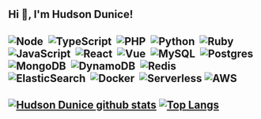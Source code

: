 ##  Hi 👋, I'm Hudson Dunice!

![Node](https://img.shields.io/badge/-Node.js-5B9856?style=for-the-badge&logoColor=fff&logo=node.js)&nbsp;
![TypeScript](https://img.shields.io/badge/-TypeScript-007ACC?style=for-the-badge&logoColor=fff&logo=typescript)&nbsp;
![PHP](https://img.shields.io/badge/-PHP-8893BE?style=for-the-badge&logoColor=fff&logo=php)&nbsp;
![Python](https://img.shields.io/badge/-Python-3776AB?style=for-the-badge&logoColor=fff&logo=python)&nbsp;
![Ruby](https://img.shields.io/badge/-Ruby-CC342D?style=for-the-badge&logoColor=fff&logo=Ruby)&nbsp;
![JavaScript](https://img.shields.io/badge/-JavaScript-FEAE32?style=for-the-badge&logoColor=000&logo=javascript)&nbsp;
![React](https://img.shields.io/badge/-React.js-000000?style=for-the-badge&&logo=React)&nbsp;
![Vue](https://img.shields.io/badge/-Vue.js-41BA82?style=for-the-badge&logoColor=fff&logo=vue.js)&nbsp;
![MySQL](https://img.shields.io/badge/-MySQL-005C84?style=for-the-badge&logoColor=fff&logo=mysql)&nbsp;
![Postgres](https://img.shields.io/badge/-Postgres-316192?style=for-the-badge&logoColor=fff&logo=Postgresql)&nbsp;
![MongoDB](https://img.shields.io/badge/-MongoDB-4EA94B?style=for-the-badge&logoColor=fff&logo=mongodb)&nbsp;
![DynamoDB](https://img.shields.io/badge/-DynamoDB-4053D6?style=for-the-badge&logoColor=fff&logo=amazondynamodb)&nbsp;
![Redis](https://img.shields.io/badge/-Redis-DD0031?style=for-the-badge&logoColor=fff&logo=redis)&nbsp;
![ElasticSearch](https://img.shields.io/badge/-ElasticSearch-00BFB2?style=for-the-badge&logoColor=fff&logo=elasticsearch)&nbsp;
![Docker](https://img.shields.io/badge/-Docker-099cec?style=for-the-badge&logoColor=fff&logo=docker)&nbsp;
![Serverless](https://img.shields.io/static/v1?style=for-the-badge&message=Serverless&color=FD5750&logo=Serverless&logoColor=FFFFFF&label=)
![AWS](https://img.shields.io/badge/-AWS-EC902E?style=for-the-badge&logoColor=fff&logo=amazonaws)&nbsp;
---
[![Hudson Dunice github stats](https://github-readme-stats-git-masterrstaa-rickstaa.vercel.app/api?username=dunice&count_private=true&show_icons=true&theme=dracula)](https://github.com/dunice/github-readme-stats)
[![Top Langs](https://github-readme-stats-git-masterrstaa-rickstaa.vercel.app/api/top-langs/?username=dunice&layout=compact&theme=dracula&langs_count=10&hide=html)](https://github.com/dunice/github-readme-stats)
---

